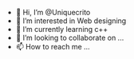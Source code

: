 - 👋 Hi, I’m @Uniquecrito
- 👀 I’m interested in Web designing 
- 🌱 I’m currently learning c++
- 💞️ I’m looking to collaborate on ...
- 📫 How to reach me ...

<!---
Uniquecrito/Uniquecrito is a ✨ special ✨ repository because its `README.md` (this file) appears on your GitHub profile.
You can click the Preview link to take a look at your changes.
--->
